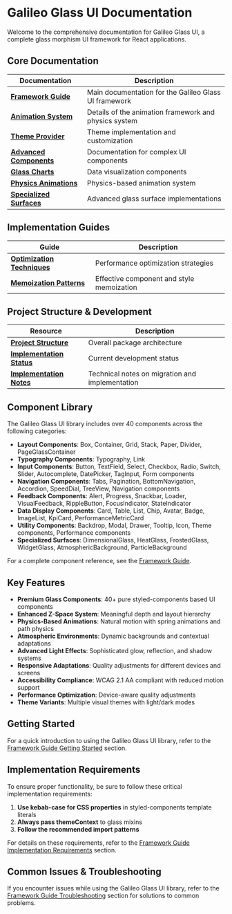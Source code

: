# Galileo Glass UI Documentation

Welcome to the comprehensive documentation for Galileo Glass UI, a complete glass morphism UI framework for React applications.

## Core Documentation

| Documentation | Description |
|---------------|-------------|
| [**Framework Guide**](./GalileoGlass.md) | Main documentation for the Galileo Glass UI framework |
| [**Animation System**](./AnimationSystem.md) | Details of the animation framework and physics system |
| [**Theme Provider**](./ThemeProvider.md) | Theme implementation and customization |
| [**Advanced Components**](./AdvancedComponents.md) | Documentation for complex UI components |
| [**Glass Charts**](./GlassCharts.md) | Data visualization components |
| [**Physics Animations**](./PhysicsAnimations.md) | Physics-based animation system | 
| [**Specialized Surfaces**](./SpecializedSurfaces.md) | Advanced glass surface implementations |

## Implementation Guides

| Guide | Description |
|-------|-------------|
| [**Optimization Techniques**](./guides/OptimizationTechniques.md) | Performance optimization strategies |
| [**Memoization Patterns**](./guides/MemoizationPatterns.md) | Effective component and style memoization |

## Project Structure & Development

| Resource | Description |
|-------|-------------|
| [**Project Structure**](../STRUCTURE.md) | Overall package architecture |
| [**Implementation Status**](../implementation_status.md) | Current development status |
| [**Implementation Notes**](../implementation_notes.md) | Technical notes on migration and implementation |

## Component Library

The Galileo Glass UI library includes over 40 components across the following categories:

- **Layout Components**: Box, Container, Grid, Stack, Paper, Divider, PageGlassContainer
- **Typography Components**: Typography, Link
- **Input Components**: Button, TextField, Select, Checkbox, Radio, Switch, Slider, Autocomplete, DatePicker, TagInput, Form components
- **Navigation Components**: Tabs, Pagination, BottomNavigation, Accordion, SpeedDial, TreeView, Navigation components
- **Feedback Components**: Alert, Progress, Snackbar, Loader, VisualFeedback, RippleButton, FocusIndicator, StateIndicator
- **Data Display Components**: Card, Table, List, Chip, Avatar, Badge, ImageList, KpiCard, PerformanceMetricCard
- **Utility Components**: Backdrop, Modal, Drawer, Tooltip, Icon, Theme components, Performance components
- **Specialized Surfaces**: DimensionalGlass, HeatGlass, FrostedGlass, WidgetGlass, AtmosphericBackground, ParticleBackground

For a complete component reference, see the [Framework Guide](./GalileoGlass.md#component-library).

## Key Features

- **Premium Glass Components**: 40+ pure styled-components based UI components
- **Enhanced Z-Space System**: Meaningful depth and layout hierarchy
- **Physics-Based Animations**: Natural motion with spring animations and path physics
- **Atmospheric Environments**: Dynamic backgrounds and contextual adaptations
- **Advanced Light Effects**: Sophisticated glow, reflection, and shadow systems
- **Responsive Adaptations**: Quality adjustments for different devices and screens
- **Accessibility Compliance**: WCAG 2.1 AA compliant with reduced motion support
- **Performance Optimization**: Device-aware quality adjustments
- **Theme Variants**: Multiple visual themes with light/dark modes

## Getting Started

For a quick introduction to using the Galileo Glass UI library, refer to the [Framework Guide Getting Started](./GalileoGlass.md#getting-started) section.

## Implementation Requirements

To ensure proper functionality, be sure to follow these critical implementation requirements:

1. **Use kebab-case for CSS properties** in styled-components template literals
2. **Always pass themeContext** to glass mixins
3. **Follow the recommended import patterns**

For details on these requirements, refer to the [Framework Guide Implementation Requirements](./GalileoGlass.md#implementation-requirements) section.

## Common Issues & Troubleshooting

If you encounter issues while using the Galileo Glass UI library, refer to the [Framework Guide Troubleshooting](./GalileoGlass.md#troubleshooting) section for solutions to common problems.